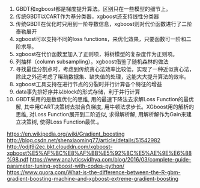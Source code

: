 1. GBDT和xgboost都是梯度提升算法。区别只在一些模型的细节上。
2. 传统GBDT以CART作为基分类器，xgboost还支持线性分类器
3. 传统GBDT在优化时只用到一阶导数信息，xgboost则对代价函数进行了二阶泰勒展开
4. xgboost可以支持不同的loss functions，来优化效果，只要函数可一阶和二阶求导。
5. xgboost在代价函数里加入了正则项，将树模型的复杂度作为正则项。
6. 列抽样（column subsampling）。xgboost借鉴了随机森林的做法
7. 寻找最佳分割点时，考虑到传统贪心法效率比较低，实现了一种近似贪心法，除此之外还考虑了稀疏数据集、缺失值的处理，这能大大提升算法的效率。
8. xgboost工具支持在进行节点的分裂时并行计算各个特征的增益
9. data事先排好序并以block的形式存储，利于并行计算
10. GBDT采用的是数值优化的思维, 用的最速下降法去求解Loss Function的最优解, 其中用CART决策树去拟合负梯度, 用牛顿法求步长。XGboost用的解析的思维, 对Loss Function展开到二阶近似, 求得解析解, 用解析解作为Gain来建立决策树, 使得Loss Function最优.。


https://en.wikipedia.org/wiki/Gradient_boosting
http://blog.csdn.net/shenxiaoming77/article/details/51542982
http://odjt9j2ec.bkt.clouddn.com/xgboost-xgboost%E5%AF%BC%E8%AF%BB%E5%92%8C%E5%AE%9E%E6%88%98.pdf
https://www.analyticsvidhya.com/blog/2016/03/complete-guide-parameter-tuning-xgboost-with-codes-python/
https://www.quora.com/What-is-the-difference-between-the-R-gbm-gradient-boosting-machine-and-xgboost-extreme-gradient-boosting
